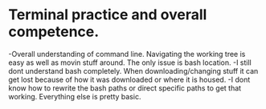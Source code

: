 # Terminal practice and overall competence.

-Overall understanding of command line. Navigating the working tree is easy as well as movin stuff around. The only issue is bash location.
-I still dont understand bash completely. When downloading/changing stuff it can get lost because of how it was downloaded or where it is housed.
-I dont know how to rewrite the bash paths or direct specific paths to get that working. Everything else is pretty basic.

